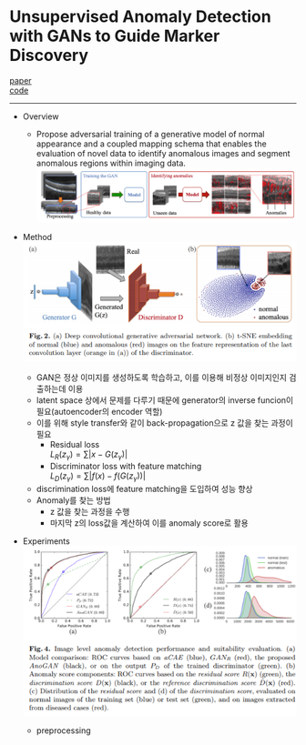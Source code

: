 # Unsupervised Anomaly Detection with GANs to Guide Marker Discovery

[paper](https://arxiv.org/pdf/1703.05921.pdf)  
[code](https://github.com/LeeDoYup/AnoGAN)

---
* Overview
  * Propose adversarial training of a generative model of normal appearance and a coupled mapping schema that enables the evaluation of novel data to identify anomalous images and segment anomalous regions within imaging data.  
![system](./system.PNG)

* Method  
![model](./model.PNG)
  * GAN은 정상 이미지를 생성하도록 학습하고, 이를 이용해 비정상 이미지인지 검출하는데 이용
  * latent space 상에서 문제를 다루기 때문에 generator의 inverse funcion이 필요(autoencoder의 encoder 역할)
  * 이를 위해 style transfer와 같이 back-propagation으로 z 값을 찾는 과정이 필요
    - Residual loss  
$L_{R}(z_{\gamma}) = \sum |x-G(z_{\gamma})|$
    - Discriminator loss with feature matching  
$L_{D}(z_{\gamma}) = \sum |f(x)-f(G(z_{\gamma}))|$
  * discrimination loss에 feature matching을 도입하여 성능 향상
  * Anomaly를 찾는 방법
    - z 값을 찾는 과정을 수행
    - 마지막 z의 loss값을 계산하여 이를 anomaly score로 활용

* Experiments  
![result](./result.PNG)
  - preprocessing
